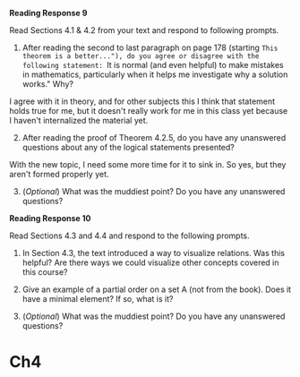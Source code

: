 **Reading Response 9**  

Read Sections 4.1 & 4.2 from your text and respond to following prompts.  

1.  After reading the second to last paragraph on page 178 (starting ``This theorem is a better..."), do you agree or disagree with the following statement: ``It is normal (and even helpful) to make mistakes in mathematics, particularly when it helps me investigate why a solution works." Why?

I agree with it in theory, and for other subjects this I think that statement holds true for me, but it doesn't really work for me in this class yet because I haven't internalized the material yet.


2.  After reading the proof of Theorem 4.2.5, do you have any unanswered questions about any of the logical statements presented?

With the new topic, I need some more time for it to sink in. So yes, but they aren't formed properly yet.



3.  (_Optional_) What was the muddiest point? Do you have any unanswered questions?


**Reading Response 10**
  
Read Sections 4.3 and 4.4 and respond to the following prompts.

1.  In Section 4.3, the text introduced a way to visualize relations. Was this helpful? Are there ways we could visualize other concepts covered in this course?



2.  Give an example of a partial order on a set A (not from the book). Does it have a minimal element? If so, what is it?



3.  (_Optional_) What was the muddiest point? Do you have any unanswered questions?


# Ch4 



